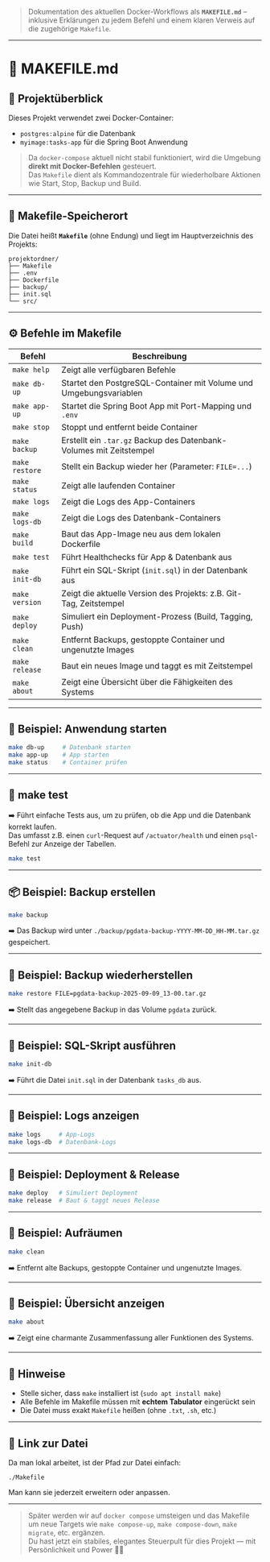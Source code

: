 > Dokumentation des aktuellen Docker-Workflows als **`MAKEFILE.md`** – inklusive Erklärungen zu jedem Befehl
> und einem klaren Verweis auf die zugehörige `Makefile`.

---

# 📘 MAKEFILE.md

## 🧩 Projektüberblick

Dieses Projekt verwendet zwei Docker-Container:

- `postgres:alpine` für die Datenbank
- `myimage:tasks-app` für die Spring Boot Anwendung

> Da `docker-compose` aktuell nicht stabil funktioniert, wird die Umgebung **direkt mit Docker-Befehlen** gesteuert.  
> Das `Makefile` dient als Kommandozentrale für wiederholbare Aktionen wie Start, Stop, Backup und Build.

---

## 📂 Makefile-Speicherort

Die Datei heißt **`Makefile`** (ohne Endung) und liegt im Hauptverzeichnis des Projekts:

```
projektordner/
├── Makefile
├── .env
├── Dockerfile
├── backup/
├── init.sql
└── src/
```

---

## ⚙️ Befehle im Makefile

| Befehl         | Beschreibung                                                                |
|----------------|-----------------------------------------------------------------------------|
| `make help`    | Zeigt alle verfügbaren Befehle                                              |
| `make db-up`   | Startet den PostgreSQL-Container mit Volume und Umgebungsvariablen          |
| `make app-up`  | Startet die Spring Boot App mit Port-Mapping und `.env`                     |
| `make stop`    | Stoppt und entfernt beide Container                                         |
| `make backup`  | Erstellt ein `.tar.gz` Backup des Datenbank-Volumes mit Zeitstempel         |
| `make restore` | Stellt ein Backup wieder her (Parameter: `FILE=...`)                        |
| `make status`  | Zeigt alle laufenden Container                                              |
| `make logs`    | Zeigt die Logs des App-Containers                                           |
| `make logs-db` | Zeigt die Logs des Datenbank-Containers                                     |
| `make build`   | Baut das App-Image neu aus dem lokalen Dockerfile                           |
| `make test`    | Führt Healthchecks für App & Datenbank aus                                  |
| `make init-db` | Führt ein SQL-Skript (`init.sql`) in der Datenbank aus                      |
| `make version` | Zeigt die aktuelle Version des Projekts: z.B. Git-Tag, Zeitstempel          |
| `make deploy`  | Simuliert ein Deployment-Prozess (Build, Tagging, Push)                     |
| `make clean`   | Entfernt Backups, gestoppte Container und ungenutzte Images                 |
| `make release` | Baut ein neues Image und taggt es mit Zeitstempel                           |
| `make about`   | Zeigt eine Übersicht über die Fähigkeiten des Systems                       |

---

## 🧪 Beispiel: Anwendung starten

```bash
make db-up     # Datenbank starten
make app-up    # App starten
make status    # Container prüfen
```

---

## 🧪 make test

➡️ Führt einfache Tests aus, um zu prüfen, ob die App und die Datenbank korrekt laufen.  
Das umfasst z.B. einen `curl`-Request auf `/actuator/health` und einen `psql`-Befehl zur Anzeige der Tabellen.

```bash
make test
```

---

## 📦 Beispiel: Backup erstellen

```bash
make backup
```

➡️ Das Backup wird unter `./backup/pgdata-backup-YYYY-MM-DD_HH-MM.tar.gz` gespeichert.

---

## 🔁 Beispiel: Backup wiederherstellen

```bash
make restore FILE=pgdata-backup-2025-09-09_13-00.tar.gz
```

➡️ Stellt das angegebene Backup in das Volume `pgdata` zurück.

---

## 🧱 Beispiel: SQL-Skript ausführen

```bash
make init-db
```

➡️ Führt die Datei `init.sql` in der Datenbank `tasks_db` aus.

---

## 📜 Beispiel: Logs anzeigen

```bash
make logs     # App-Logs
make logs-db  # Datenbank-Logs
```

---

## 🚀 Beispiel: Deployment & Release

```bash
make deploy   # Simuliert Deployment
make release  # Baut & taggt neues Release
```

---

## 🧹 Beispiel: Aufräumen

```bash
make clean
```

➡️ Entfernt alte Backups, gestoppte Container und ungenutzte Images.

---

## 📘 Beispiel: Übersicht anzeigen

```bash
make about
```

➡️ Zeigt eine charmante Zusammenfassung aller Funktionen des Systems.

---

## 📌 Hinweise

- Stelle sicher, dass `make` installiert ist (`sudo apt install make`)
- Alle Befehle im Makefile müssen mit **echtem Tabulator** eingerückt sein
- Die Datei muss exakt `Makefile` heißen (ohne `.txt`, `.sh`, etc.)

---

## 🔗 Link zur Datei

Da man lokal arbeitet, ist der Pfad zur Datei einfach:

```
./Makefile
```

Man kann sie jederzeit erweitern oder anpassen.

---

> Später werden wir auf `docker compose` umsteigen und das Makefile um neue Targets wie `make compose-up`, `make compose-down`, `make migrate`, etc. ergänzen.  
> Du hast jetzt ein stabiles, elegantes Steuerpult für dies Projekt — mit Persönlichkeit und Power 💪🧠